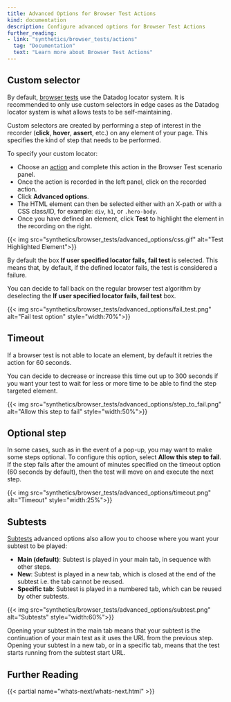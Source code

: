 ```yaml
---
title: Advanced Options for Browser Test Actions
kind: documentation
description: Configure advanced options for Browser Test Actions
further_reading:
- link: "synthetics/browser_tests/actions"
  tag: "Documentation"
  text: "Learn more about Browser Test Actions"
---
```


## Custom selector

By default, [browser tests][1] use the Datadog locator system. It is recommended to only use custom selectors in edge cases as the Datadog locator system is what allows tests to be self-maintaining.

Custom selectors are created by performing a step of interest in the recorder (**click**, **hover**, **assert**, etc.) on any element of your page. This specifies the kind of step that needs to be performed.

To specify your custom locator:

* Choose an [action][2] and complete this action in the Browser Test scenario panel.
* Once the action is recorded in the left panel, click on the recorded action.
* Click **Advanced options**.
* The HTML element can then be selected either with an X-path or with a CSS class/ID, for example: `div`, `h1`, or `.hero-body`.
* Once you have defined an element, click **Test** to highlight the element in the recording on the right.

{{< img src="synthetics/browser_tests/advanced_options/css.gif" alt="Test Highlighted Element">}}

By default the box **If user specified locator fails, fail test** is selected. This means that, by default, if the defined locator fails, the test is considered a failure.

You can decide to fall back on the regular browser test algorithm by deselecting the **If user specified locator fails, fail test** box.

{{< img src="synthetics/browser_tests/advanced_options/fail_test.png" alt="Fail test option" style="width:70%">}}

## Timeout

If a browser test is not able to locate an element, by default it retries the action for 60 seconds.

You can decide to decrease or increase this time out up to 300 seconds if you want your test to wait for less or more time to be able to find the step targeted element.

{{< img src="synthetics/browser_tests/advanced_options/step_to_fail.png" alt="Allow this step to fail" style="width:50%">}}

## Optional step

In some cases, such as in the event of a pop-up, you may want to make some steps optional. To configure this option, select **Allow this step to fail**. If the step fails after the amount of minutes specified on the timeout option (60 seconds by default), then the test will move on and execute the next step.

{{< img src="synthetics/browser_tests/advanced_options/timeout.png" alt="Timeout" style="width:25%">}}

## Subtests

[Subtests][3] advanced options also allow you to choose where you want your subtest to be played:

* **Main (default)**: Subtest is played in your main tab, in sequence with other steps.
* **New**: Subtest is played in a new tab, which is closed at the end of the subtest i.e. the tab cannot be reused.
* **Specific tab**: Subtest is played in a numbered tab, which can be reused by other subtests.

{{< img src="synthetics/browser_tests/advanced_options/subtest.png" alt="Subtests" style="width:60%">}}

Opening your subtest in the main tab means that your subtest is the continuation of your main test as it uses the URL from the previous step. Opening your subtest in a new tab, or in a specific tab, means that the test starts running from the subtest start URL.

## Further Reading

{{< partial name="whats-next/whats-next.html" >}}

[1]: /synthetics/browser_tests/
[2]: /synthetics/browser_tests/actions
[3]: /synthetics/browser_tests/actions/#subtests
